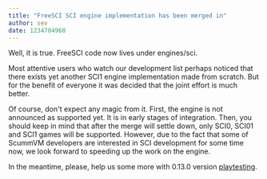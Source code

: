 ```yaml
---
title: "FreeSCI SCI engine implementation has been merged in"
author: sev
date: 1234704960
---
```


Well, it is true. FreeSCI code now lives under engines/sci.

Most attentive users who watch our development list perhaps noticed that there exists yet another SCI1 engine implementation made from scratch. But for the benefit of everyone it was decided that the joint effort is much better.

Of course, don't expect any magic from it. First, the engine is not announced as supported yet. It is in early stages of integration. Then, you should keep in mind that after the merge will settle down, only SCI0, SCI01 and SCI1 games will be supported. However, due to the fact that some of ScummVM developers are interested in SCI development for some time now, we look forward to speeding up the work on the engine.

In the meantime, please, help us some more with 0.13.0 version [playtesting](http://forums.scummvm.org/viewtopic.php?t=6773).
